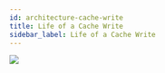 ```yaml
---
id: architecture-cache-write
title: Life of a Cache Write
sidebar_label: Life of a Cache Write
---
```


![](architecture/architecture-cache-write.png)
